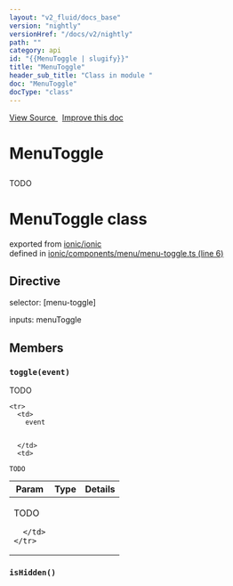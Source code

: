 ```yaml
---
layout: "v2_fluid/docs_base"
version: "nightly"
versionHref: "/docs/v2/nightly"
path: ""
category: api
id: "{{MenuToggle | slugify}}"
title: "MenuToggle"
header_sub_title: "Class in module "
doc: "MenuToggle"
docType: "class"
---
```




<div class="improve-docs">
  <a href='http://github.com/driftyco/ionic2/tree/master/ionic/components/menu/menu-toggle.ts#L5'>
    View Source
  </a>
  &nbsp;
  <a href='http://github.com/driftyco/ionic2/edit/master/ionic/components/menu/menu-toggle.ts#L5'>
    Improve this doc
  </a>
</div>




<h1 class="api-title">

  MenuToggle



</h1>





<p>TODO</p>


<h1 class="class export">MenuToggle <span class="type">class</span></h1>
<p class="module">exported from <a href='undefined'>ionic/ionic</a><br/>
defined in <a href="https://github.com/driftyco/ionic2/tree/master/ionic/components/menu/menu-toggle.ts#L6-L53">ionic/components/menu/menu-toggle.ts (line 6)</a>
</p>
<h2>Directive</h2>
  <span>selector: [menu-toggle]</span>

  <span>inputs: menuToggle</span>


<h2>Members</h2>

<div id="toggle"></div>
<h3>
  <code>toggle(event)</code>

</h3>

TODO



<table class="table" style="margin:0;">
  <thead>
    <tr>
      <th>Param</th>
      <th>Type</th>
      <th>Details</th>
    </tr>
  </thead>
  <tbody>
    
    <tr>
      <td>
        event
        
        
      </td>
      <td>
        
  <code>TODO</code>
      </td>
      <td>
        <p>TODO</p>

        
      </td>
    </tr>
    
  </tbody>
</table>









<div id="isHidden"></div>
<h3>
  <code>isHidden()</code>

</h3>














